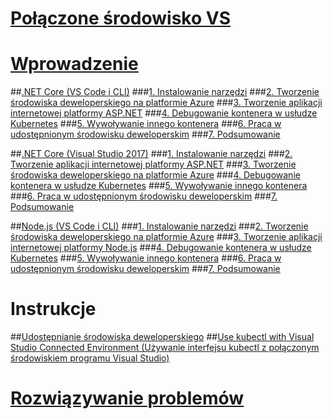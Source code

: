 # [Połączone środowisko VS](visual-studio-connected-environment.md)

# [Wprowadzenie](get-started.md)
##[.NET Core (VS Code i CLI)](get-started-netcore-01.md)
###[1. Instalowanie narzędzi](get-started-netcore-01.md)
###[2. Tworzenie środowiska deweloperskiego na platformie Azure](get-started-netcore-02.md)
###[3. Tworzenie aplikacji internetowej platformy ASP.NET](get-started-netcore-03.md)
###[4. Debugowanie kontenera w usłudze Kubernetes](get-started-netcore-04.md)
###[5. Wywoływanie innego kontenera](get-started-netcore-05.md)
###[6. Praca w udostępnionym środowisku deweloperskim](get-started-netcore-06.md)
###[7. Podsumowanie](get-started-netcore-07.md)

##[.NET Core (Visual Studio 2017)](get-started-netcore-visualstudio-01.md)
###[1. Instalowanie narzędzi](get-started-netcore-visualstudio-01.md)
###[2. Tworzenie aplikacji internetowej platformy ASP.NET](get-started-netcore-visualstudio-02.md)
###[3. Tworzenie środowiska deweloperskiego na platformie Azure](get-started-netcore-visualstudio-03.md)
###[4. Debugowanie kontenera w usłudze Kubernetes](get-started-netcore-visualstudio-04.md)
###[5. Wywoływanie innego kontenera](get-started-netcore-visualstudio-05.md)
###[6. Praca w udostępnionym środowisku deweloperskim](get-started-netcore-visualstudio-06.md)
###[7. Podsumowanie](get-started-netcore-visualstudio-07.md)

##[Node.js (VS Code i CLI)](get-started-nodejs-01.md)
###[1. Instalowanie narzędzi](get-started-nodejs-01.md)
###[2. Tworzenie środowiska deweloperskiego na platformie Azure](get-started-nodejs-02.md)
###[3. Tworzenie aplikacji internetowej platformy Node.js](get-started-nodejs-03.md)
###[4. Debugowanie kontenera w usłudze Kubernetes](get-started-nodejs-04.md)
###[5. Wywoływanie innego kontenera](get-started-nodejs-05.md)
###[6. Praca w udostępnionym środowisku deweloperskim](get-started-nodejs-06.md)
###[7. Podsumowanie](get-started-nodejs-07.md)

# Instrukcje
##[Udostępnianie środowiska deweloperskiego](how-to/share-dev-environment.md)
##[Use kubectl with Visual Studio Connected Environment (Używanie interfejsu kubectl z połączonym środowiskiem programu Visual Studio)](how-to/use-kubectl-with-vsce.md)

# [Rozwiązywanie problemów](troubleshooting.md)

